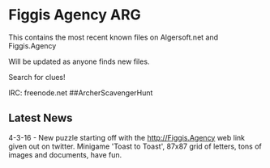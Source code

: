 Figgis Agency ARG
=================
This contains the most recent known files on Algersoft.net and Figgis.Agency

Will be updated as anyone finds new files.

Search for clues!

IRC: freenode.net ##ArcherScavengerHunt

Latest News
-----------

4-3-16 - New puzzle starting off with the http://Figgis.Agency web link given out on twitter.
  Minigame 'Toast to Toast', 87x87 grid of letters, tons of images and documents, have fun.
